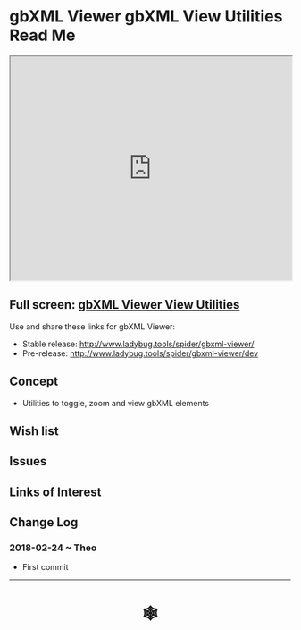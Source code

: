 <span style=display:none; >[You are now in a GitHub source code view - click this link to view Read Me file as a web page](http://www.ladybug.tools/spider/index.html#gbxml-viewer/r10-11/gv-gbv/README.md "View file as a web page." ) </span>

# gbXML Viewer gbXML View Utilities Read Me


<iframe class=iframeReadMe src=http://www.ladybug.tools/spider/gbxml-viewer/r10-11/gv-gbv/gv-gbv.html width=100% height=400px >Iframes are not displayed on github.com</iframe>


## Full screen: [gbXML Viewer View Utilities]( http://www.ladybug.tools/spider/gbxml-viewer/r10-11/gv-gbv/gv-gbv.html )

Use and share these links for gbXML Viewer:

* Stable release: <http://www.ladybug.tools/spider/gbxml-viewer/>
* Pre-release: <http://www.ladybug.tools/spider/gbxml-viewer/dev>

## Concept

* Utilities to toggle, zoom and view gbXML elements

## Wish list



## Issues



## Links of Interest



## Change Log

### 2018-02-24 ~ Theo

* First commit

***

# <center title="hello!" ><a href=javascript:window.scrollTo(0,0); style=text-decoration:none; > &#x1f578; </a></center>



